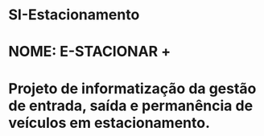 # SI-Estacionamento
# NOME: E-STACIONAR +
# Projeto de informatização da gestão de entrada, saída e permanência de veículos em estacionamento.

